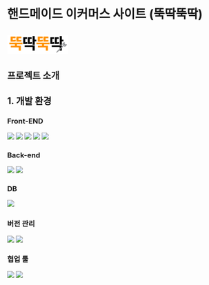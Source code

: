 # 핸드메이드 이커머스 사이트 (뚝딱뚝딱)
![img.png](logo.png)
---

## 프로젝트 소개

## 1. 개발 환경
### Front-END
<img src="https://img.shields.io/badge/html5-%23E34F26.svg?&style=for-the-badge&logo=html5&logoColor=white" />
<img src="https://img.shields.io/badge/css3-%231572B6.svg?&style=for-the-badge&logo=css3&logoColor=white" />
<img src="https://img.shields.io/badge/javascript-%23F7DF1E.svg?&style=for-the-badge&logo=javascript&logoColor=black" />
<img src="https://img.shields.io/badge/jquery-%230769AD.svg?&style=for-the-badge&logo=jquery&logoColor=white" />
<img src="https://img.shields.io/badge/bootstrap-%237952B3.svg?&style=for-the-badge&logo=bootstrap&logoColor=white" /> <br>

### Back-end
<img src="https://img.shields.io/badge/java-%23007396.svg?&style=for-the-badge&logo=java&logoColor=white" />
<img src="https://img.shields.io/badge/spring-%236DB33F.svg?&style=for-the-badge&logo=spring&logoColor=white" />

### DB
<img src="https://img.shields.io/badge/oracle-%23F80000.svg?&style=for-the-badge&logo=oracle&logoColor=white" />

### 버전 관리
<img src="https://img.shields.io/badge/git-%23F05032.svg?&style=for-the-badge&logo=git&logoColor=white" />
<img src="https://img.shields.io/badge/github-%23181717.svg?&style=for-the-badge&logo=github&logoColor=white" />

### 협업 툴
<img src="https://img.shields.io/badge/intellij%20idea-%23000000.svg?&style=for-the-badge&logo=intellij%20idea&logoColor=white" />
<img src="https://img.shields.io/badge/eclipse%20ide-%232C2255.svg?&style=for-the-badge&logo=eclipse%20ide&logoColor=white" />

[//]: # (## 2. 개발 기간 및 작업 관리)

[//]: # ()
[//]: # (## 3. 역할 분담)

[//]: # ()
[//]: # (## 4. 페이지별 기능)

